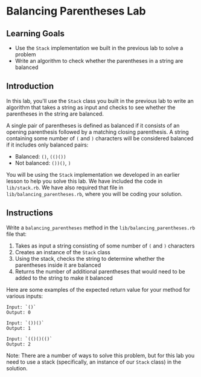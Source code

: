 # Balancing Parentheses Lab

## Learning Goals

- Use the `Stack` implementation we built in the previous lab to solve a problem
- Write an algorithm to check whether the parentheses in a string are balanced

## Introduction

In this lab, you'll use the `Stack` class you built in the previous lab to write
an algorithm that takes a string as input and checks to see whether the
parentheses in the string are balanced.

A single pair of parentheses is defined as balanced if it consists of an opening
parenthesis followed by a matching closing parenthesis. A string containing some
number of `(` and `)` characters will be considered balanced if it includes only
balanced pairs:

- Balanced: `()`, `(()())`
- Not balanced: `())()`, `)`

You will be using the `Stack` implementation we developed in an earlier lesson
to help you solve this lab. We have included the code in `lib/stack.rb`. We have
also required that file in `lib/balancing_parentheses.rb`, where you will be
coding your solution.

## Instructions

Write a `balancing_parentheses` method in the `lib/balancing_parentheses.rb`
file that:

1. Takes as input a string consisting of some number of `(` and `)` characters
2. Creates an instance of the `Stack` class
3. Using the stack, checks the string to determine whether the parentheses
   inside it are balanced
4. Returns the number of additional parentheses that would need to be added to
   the string to make it balanced

Here are some examples of the expected return value for your method for various
inputs:

```text
Input: `()`
Output: 0

Input: `())()`
Output: 1

Input: `(()()(()`
Output: 2
```

Note: There are a number of ways to solve this problem, but for this lab you
need to use a stack (specifically, an instance of our `Stack` class) in the
solution.
